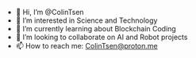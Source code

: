 - 👋 Hi, I’m @ColinTsen
- 👀 I’m interested in Science and Technology 
- 🌱 I’m currently learning about Blockchain Coding
- 💞️ I’m looking to collaborate on AI and Robot projects
- 📫 How to reach me: ColinTsen@proton.me

<!---
ColinTsen/ColinTsen is a ✨ special ✨ repository because its `README.md` (this file) appears on your GitHub profile.
You can click the Preview link to take a look at your changes.
--->
